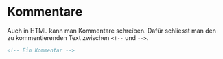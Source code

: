# Kommentare

Auch in HTML kann man Kommentare schreiben. Dafür schliesst man den zu kommentierenden Text zwischen `<!--` und `-->`.

```HTML
<!-- Ein Kommentar -->
```